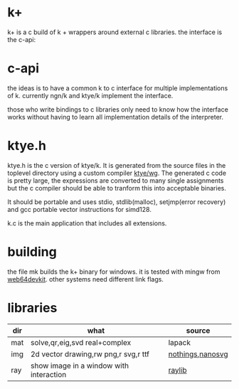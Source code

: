# k+

k+ is a c build of k + wrappers around external c libraries.
the interface is the c-api:

# c-api

the ideas is to have a common k to c interface for multiple implementations of k.
currently ngn/k and ktye/k implement the interface.

those who write bindings to c libraries only need to know how the interface works without having to learn all implementation details of the interpreter.

# ktye.h

ktye.h is the c version of ktye/k.
It is generated from the source files in the toplevel directory using a custom compiler [ktye/wg](https://github.com/ktye/wg).
The generated c code is pretty large, the expressions are converted to many single assignments but the c compiler should be able to tranform this into acceptable binaries.

It should be portable and uses stdio, stdlib(malloc), setjmp(error recovery) and gcc portable vector instructions for simd128.

k.c is the main application that includes all extensions.

# building

the file mk builds the k+ binary for windows. it is tested with mingw from [web64devkit](https://nullprogram.com/blog/2020/09/25/).
other systems need different link flags.

# libraries

|dir|what|source|
|---|---|---|
|mat|solve,qr,eig,svd real+complex|lapack|
|img|2d vector drawing,rw png,r svg,r ttf|[nothings](https://github.com/nothings/stb),[nanosvg](https://github.com/memononen/nanosvg)|
|ray|show image in a window with interaction|[raylib](https://www.raylib.com/)|
